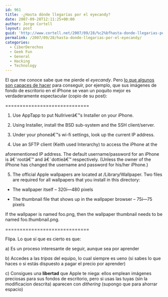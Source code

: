 ```yaml
---
id: 961
title: -¿Hasta dónde llegarí­as por el eyecandy?
date: 2007-09-28T12:11:25+00:00
author: Jorge Cortell
layout: post
guid: 'http://www.cortell.net/2007/09/28/%c2%bfhasta-donde-llegarias-por-el-eyecandy/'
permalink: /2007/09/28/hasta-donde-llegarias-por-el-eyecandy/
categories:
  - CiberDerechos
  - Geek Fun
  - General
  - Hacking
  - Technology
---
```

El que me conoce sabe que me pierde el _eyecandy_. Pero <a target="_blank" title="Gedmaheaux" href="http://gedmaheux.wordpress.com/2007/09/08/iphone-dithers-images/">lo que algunos son capaces de hacer</a> para conseguir, por ejemplo, que sus imágenes de fondo de escritorio en el iPhone se vean un poquito mejor es verdaderamente espectacular (copio de su post):

=============================

1. Use AppTapp to put Nullriverâ€™s Installer on your iPhone.

2. Using Installer, install the BSD sub-system and the SSH client/server.

3. Under your phoneâ€™s wi-fi settings, look up the current IP address.

4. Use an SFTP client (Keith used Interarchy) to access the iPhone at the
  
aforementioned IP address. The default username/password for an iPhone is â€˜rootâ€™ and â€˜dottieâ€™ respectively. (Unless the owner of the iPhone has changed the username and password for his/her iPhone.)

5. The official Apple wallpapers are located at /Library/Wallpaper. Two files are required for all wallpapers that you install in this directory:

* The wallpaper itself – 320í—480 pixels
  
* The thumbnail file that shows up in the wallpaper browser – 75í—75 pixels

If the wallpaper is named foo.png, then the wallpaper thumbnail needs to be named foo.thumbnail.png.

=============================
  
Flipa. Lo que sí­ que es cierto es que:

a) Es un proceso interesante de seguir, aunque sea por aprender

b) Accedes a las _tripas_ del equipo, lo cual siempre es ueno (si sabes lo que haces o si estás dispuesto a pagar el precio por aprender)

c) Consigues una **libertad** que Apple te niega: ellos emplean imágenes preciosas para sus fondos de escritorio, pero si usas las tuyas (sin la modificacion descrita) aparecen con _dithering_ (supongo que para ahorrar espacio)